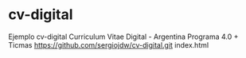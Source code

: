 # cv-digital
Ejemplo cv-digital
Curriculum Vitae Digital - Argentina Programa 4.0 + Ticmas
https://github.com/sergiojdw/cv-digital.git
index.html
